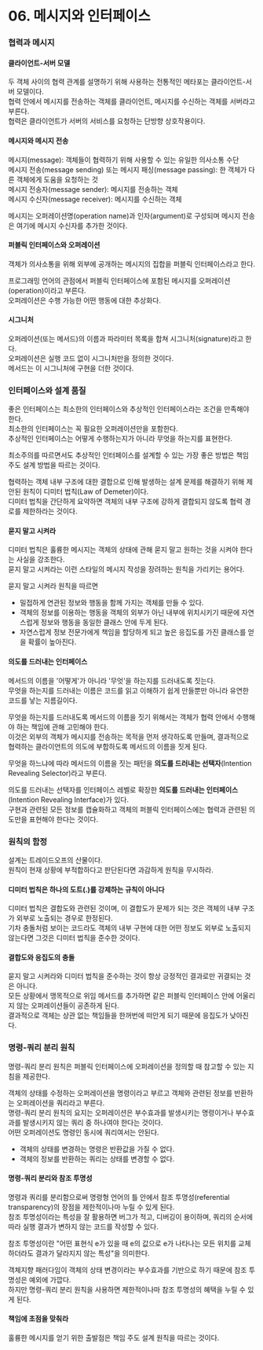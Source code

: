 # 06. 메시지와 인터페이스

### 협력과 메시지

#### 클라이언트-서버 모델

두 객체 사이의 협력 관계를 설명하기 위해 사용하는 전통적인 메타포는 클라이언트-서버 모델이다.  
협력 안에서 메시지를 전송하는 객체를 클라이언트, 메시지를 수신하는 객체를 서버라고 부른다.  
협력은 클라이언트가 서버의 서비스를 요청하는 단방향 상호작용이다.

#### 메시지와 메시지 전송

메시지(message): 객체들이 협력하기 위해 사용할 수 있는 유일한 의사소통 수단  
메시지 전송(message sending) 또는 메시지 패싱(message passing): 한 객체가 다른 객체에게 도움을 요청하는 것  
메시지 전송자(message sender): 메시지를 전송하는 객체  
메시지 수신자(message receiver): 메시지를 수신하는 객체  

메시지는 오퍼레이션명(operation name)과 인자(argument)로 구성되며 메시지 전송은 여기에 메시지 수신자를 추가한 것이다.

#### 퍼블릭 인터페이스와 오퍼레이션

객체가 의사소통을 위해 외부에 공개하는 메시지의 집합을 퍼블릭 인터페이스라고 한다.

프로그래밍 언어의 관점에서 퍼블릭 인터페이스에 포함된 메시지를 오퍼레이션(operation)이라고 부른다.  
오퍼레이션은 수행 가능한 어떤 행동에 대한 추상화다.

#### 시그니처

오퍼레이션(또는 메서드)의 이름과 파라미터 목록을 합쳐 시그니처(signature)라고 한다.  
오퍼레이션은 실행 코드 없이 시그니처만을 정의한 것이다.  
메서드는 이 시그니처에 구현을 더한 것이다.

### 인터페이스와 설계 품질

좋은 인터페이스는 최소한의 인터페이스와 추상적인 인터페이스라는 조건을 만족해야 한다.  
최소한의 인터페이스는 꼭 필요한 오퍼레이션만을 포함한다.  
추상적인 인터페이스는 어떻게 수행하는지가 아니라 무엇을 하는지를 표현한다.

최소주의를 따르면서도 추상적인 인터페이스를 설계할 수 있는 가장 좋은 방법은 책임 주도 설계 방법을 따르는 것이다.  

협력하는 객체 내부 구조에 대한 결합으로 인해 발생하는 설계 문제를 해결하기 위해 제안된 원칙이 디미터 법칙(Law of Demeter)이다.  
디미터 법칙을 간단하게 요약하면 객체의 내부 구조에 강하게 결합되지 않도록 협력 경로를 제한하라는 것이다.

#### 묻지 말고 시켜라

디미터 법칙은 훌륭한 메시지는 객체의 상태에 관해 묻지 말고 원하는 것을 시켜야 한다는 사실을 강조한다.  
묻지 말고 시켜라는 이런 스타일의 메시지 작성을 장려하는 원칙을 가리키는 용어다.

묻지 말고 시켜라 원칙을 따르면 
- 밀접하게 연관된 정보와 행동을 함께 가지는 객체를 만들 수 있다.
- 객체의 정보를 이용하는 행동을 객체의 외부가 아닌 내부에 위치시키기 때문에 자연스럽게 정보와 행동을 동일한 클래스 안에 두게 된다.
- 자연스럽게 정보 전문가에게 책임을 할당하게 되고 높은 응집도를 가진 클래스를 얻을 확률이 높아진다.

#### 의도를 드러내는 인터페이스

메서드의 이름을 '어떻게'가 아니라 '무엇'을 하는지를 드러내도록 짓는다.  
무엇을 하는지를 드러내는 이름은 코드를 읽고 이해하기 쉽게 만들뿐만 아니라 유연한 코드를 낳는 지름길이다.

무엇을 하는지를 드러내도록 메서드의 이름을 짓기 위해서는 객체가 협력 안에서 수행해야 하는 책임에 관해 고민해야 한다.  
이것은 외부의 객체가 메시지를 전송하는 목적을 먼저 생각하도록 만들며, 결과적으로 협력하는 클라이언트의 의도에 부합하도록 메서드의 이름을 짓게 된다.

무엇을 하느냐에 따라 메서드의 이름을 짓는 패턴을 **의도를 드러내는 선택자**(Intention Revealing Selector)라고 부른다.

의도를 드러내는 선택자를 인터페이스 레벨로 확장한 **의도를 드러내는 인터페이스**(Intention Revealing Interface)가 있다.  
구현과 관련된 모든 정보를 캡슐화하고 객체의 퍼블릭 인터페이스에는 협력과 관련된 의도만을 표현해야 한다는 것이다.

### 원칙의 함정

설계는 트레이드오프의 산물이다.  
원칙이 현재 상황에 부적합하다고 판단된다면 과감하게 원칙을 무시하라.

#### 디미터 법칙은 하나의 도트(.)를 강제하는 규칙이 아니다

디미터 법칙은 결합도와 관련된 것이며, 이 결합도가 문제가 되는 것은 객체의 내부 구조가 외부로 노출되는 경우로 한정된다.  
기차 충돌처럼 보이는 코드라도 객체의 내부 구현에 대한 어떤 정보도 외부로 노출되지 않는다면 그것은 디미터 법칙을 준수한 것이다.

#### 결합도와 응집도의 충돌

묻지 말고 시켜라와 디미터 법칙을 준수하는 것이 항상 긍정적인 결과로만 귀결되는 것은 아니다.  
모든 상황에서 맹목적으로 위임 메서드를 추가하면 같은 퍼블릭 인터페이스 안에 어울리지 않는 오퍼레이션들이 공존하게 된다.  
결과적으로 객체는 상관 없는 책임들을 한꺼번에 떠안게 되기 때문에 응집도가 낮아진다.

### 명령-쿼리 분리 원칙

명령-쿼리 분리 원칙은 퍼블릭 인터페이스에 오퍼레이션을 정의할 때 참고할 수 있는 지침을 제공한다.

객체의 상태를 수정하는 오퍼레이션을 명령이라고 부르고 객체와 관련된 정보를 반환하는 오퍼레이션을 쿼리라고 부른다.  
명령-쿼리 분리 원칙의 요지는 오퍼레이션은 부수효과를 발생시키는 명령이거나 부수효과를 발생시키지 않는 쿼리 중 하나여야 한다는 것이다.  
어떤 오퍼레이션도 명령인 동시에 쿼리여서는 안된다.

- 객체의 상태를 변경하는 명령은 반환값을 가질 수 없다.
- 객체의 정보를 반환하는 쿼리는 상태를 변경할 수 없다.

#### 명령-쿼리 분리와 참조 투명성

명령과 쿼리를 분리함으로써 명령형 언어의 틀 안에서 참조 투명성(referential transparency)의 장점을 제한적이나마 누릴 수 있게 된다.  
참조 투명성이라는 특성을 잘 활용하면 버그가 적고, 디버깅이 용이하며, 쿼리의 순서에 따라 실행 결과가 변하지 않는 코드를 작성할 수 있다.

참조 투명성이란 "어떤 표현식 e가 있을 때 e의 값으로 e가 나타나는 모든 위치를 교체하더라도 결과가 달라지지 않는 특성"을 의미한다.

객체지향 패러다임이 객체의 상태 변경이라는 부수효과를 기반으로 하기 때문에 참조 투명성은 예외에 가깝다.  
하지만 명령-쿼리 분리 원칙을 사용하면 제한적이나마 참조 투명성의 혜택을 누릴 수 있게 된다.

#### 책임에 초점을 맞춰라

훌륭한 메시지를 얻기 위한 출발점은 책임 주도 설계 원칙을 따르는 것이다.